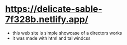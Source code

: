 # https://delicate-sable-7f328b.netlify.app/
- this web site is simple showcase of a directors works
- it was made with html and tailwindcss 
